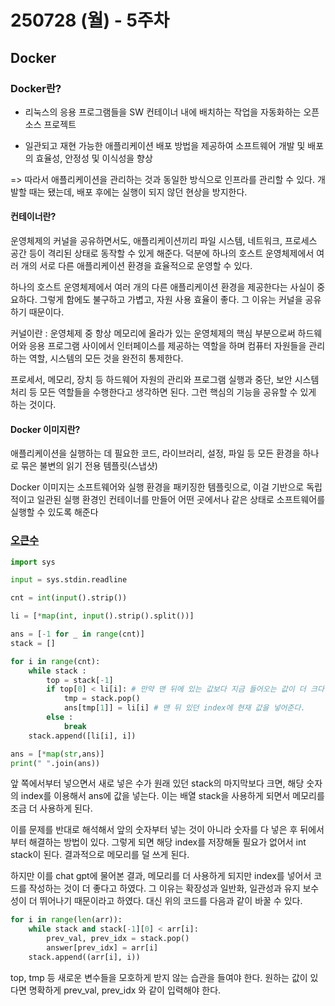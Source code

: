 # 250728 (월) - 5주차
## Docker
### Docker란?
- 리눅스의 응용 프로그램들을 SW 컨테이너 내에 배치하는 작업을 자동화하는 오픈 소스 프로젝트

- 일관되고 재현 가능한 애플리케이션 배포 방법을 제공하여 소프트웨어 개발 및 배포의 효율성, 안정성 및 이식성을 향상

=> 따라서 애플리케이션을 관리하는 것과 동일한 방식으로 인프라를 관리할 수 있다. 개발할 때는 됐는데, 배포 후에는 실행이 되지 않던 현상을 방지한다. 

#### 컨테이너란?
운영체제의 커널을 공유하면서도, 애플리케이션끼리 파일 시스템, 네트워크, 프로세스 공간 등이 격리된 상태로 동작할 수 있게 해준다. 덕분에 하나의 호스트 운영체제에서 여러 개의 서로 다른 애플리케이션 환경을 효율적으로 운영할 수 있다.

하나의 호스트 운영체제에서 여러 개의 다른 애플리케이션 환경을 제공한다는 사실이 중요하다. 그렇게 함에도 불구하고 가볍고, 자원 사용 효율이 좋다. 그 이유는 커널을 공유하기 때문이다.

커널이란 : 운영체제 중 항상 메모리에 올라가 있는 운영체제의 핵심 부분으로써 하드웨어와 응용 프로그램 사이에서 인터페이스를 제공하는 역할을 하며 컴퓨터 자원들을 관리하는 역할, 시스템의 모든 것을 완전히 통제한다.

프로세서, 메모리, 장치 등 하드웨어 자원의 관리와 프로그램 실행과 중단, 보안 시스템 처리 등 모든 역할들을 수행한다고 생각하면 된다. 그런 핵심의 기능을 공유할 수 있게 하는 것이다.


#### Docker 이미지란?
애플리케이션을 실행하는 데 필요한 코드, 라이브러리, 설정, 파일 등 모든 환경을 하나로 묶은 불변의 읽기 전용 템플릿(스냅샷)

Docker 이미지는 소프트웨어와 실행 환경을 패키징한 템플릿으로, 이걸 기반으로 독립적이고 일관된 실행 환경인 컨테이너를 만들어 어떤 곳에서나 같은 상태로 소프트웨어를 실행할 수 있도록 해준다

### [오큰수](https://www.acmicpc.net/problem/17298)

```py
import sys

input = sys.stdin.readline

cnt = int(input().strip())

li = [*map(int, input().strip().split())]

ans = [-1 for _ in range(cnt)]
stack = []

for i in range(cnt):
    while stack :
        top = stack[-1]
        if top[0] < li[i]: # 만약 맨 뒤에 있는 값보다 지금 들어오는 값이 더 크다면
            tmp = stack.pop()
            ans[tmp[1]] = li[i] # 맨 뒤 있던 index에 현재 값을 넣어준다.
        else :
            break
    stack.append([li[i], i])

ans = [*map(str,ans)]
print(" ".join(ans))
```

앞 쪽에서부터 넣으면서 새로 넣은 수가 원래 있던 stack의 마지막보다 크면, 해당 숫자의 index를 이용해서 ans에 값을 넣는다. 이는 배열 stack을 사용하게 되면서 메모리를 조금 더 사용하게 된다.

이를 문제를 반대로 해석해서 앞의 숫자부터 넣는 것이 아니라 숫자를 다 넣은 후 뒤에서부터 해결하는 방법이 있다. 그렇게 되면 해당 index를 저장해둘 필요가 없어서 int stack이 된다. 결과적으로 메모리를 덜 쓰게 된다. 

하지만 이를 chat gpt에 물어본 결과, 메모리를 더 사용하게 되지만 index를 넣어서 코드를 작성하는 것이 더 좋다고 하였다. 그 이유는 확장성과 일반화, 일관성과 유지 보수성이 더 뛰어나기 때문이라고 하였다. 대신 위의 코드를 다음과 같이 바꿀 수 있다.

```py
for i in range(len(arr)):
    while stack and stack[-1][0] < arr[i]:
        prev_val, prev_idx = stack.pop()
        answer[prev_idx] = arr[i]
    stack.append((arr[i], i))
```

top, tmp 등 새로운 변수들을 모호하게 받지 않는 습관을 들여야 한다. 원하는 값이 있다면 명확하게 prev_val, prev_idx 와 같이 입력해야 한다.    